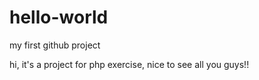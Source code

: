 # hello-world
my first github project

hi, it's a project for php exercise, nice to see all you guys!!
